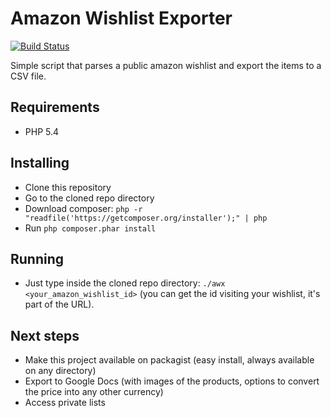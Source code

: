 # Amazon Wishlist Exporter

[![Build Status](https://travis-ci.org/yuriteixeira/amazon-wishlist-exporter.svg?branch=master)](https://travis-ci.org/yuriteixeira/amazon-wishlist-exporter)

Simple script that parses a public amazon wishlist and export the items to a CSV file.

## Requirements 

- PHP 5.4

## Installing

- Clone this repository
- Go to the cloned repo directory
- Download composer: `php -r "readfile('https://getcomposer.org/installer');" | php`
- Run `php composer.phar install`

## Running

- Just type inside the cloned repo directory: `./awx <your_amazon_wishlist_id>` (you can get the id visiting your wishlist, it's part of the URL).


## Next steps

- Make this project available on packagist (easy install, always available on any directory)
- Export to Google Docs (with images of the products, options to convert the price into any other currency)
- Access private lists
